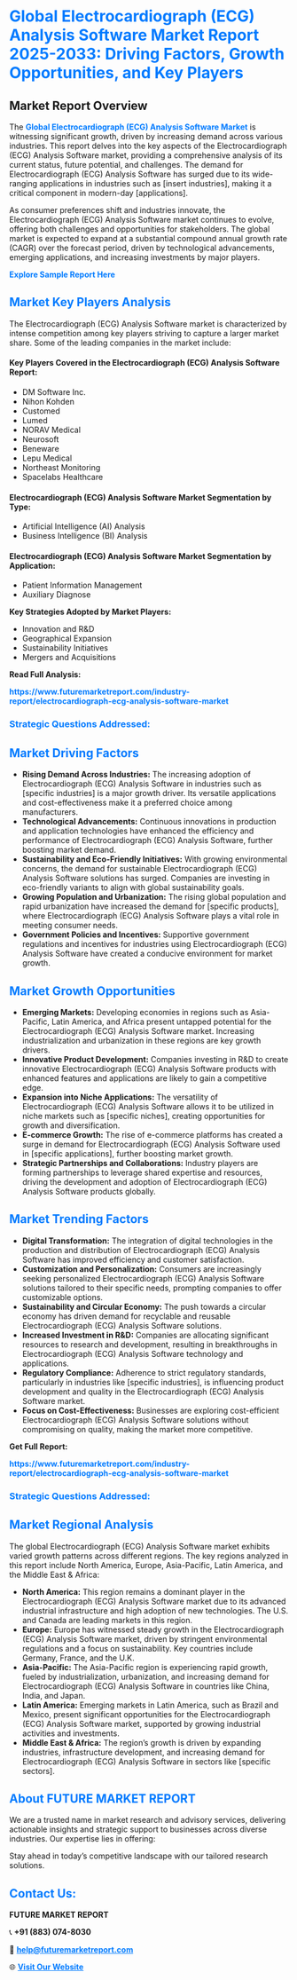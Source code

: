 <h1 style="color: #007BFF;">Global Electrocardiograph (ECG) Analysis Software Market Report 2025-2033: Driving Factors, Growth Opportunities, and Key Players</h1>

<section id="overview">
<h2>Market Report Overview</h2>
<p>The <a href="https://www.futuremarketreport.com/industry-report/electrocardiograph-ecg-analysis-software-market" style="color: #007BFF; text-decoration: none;"><strong>Global Electrocardiograph (ECG) Analysis Software Market</strong></a> is witnessing significant growth, driven by increasing demand across various industries. This report delves into the key aspects of the Electrocardiograph (ECG) Analysis Software market, providing a comprehensive analysis of its current status, future potential, and challenges. The demand for Electrocardiograph (ECG) Analysis Software has surged due to its wide-ranging applications in industries such as [insert industries], making it a critical component in modern-day [applications].</p>
<p>As consumer preferences shift and industries innovate, the Electrocardiograph (ECG) Analysis Software market continues to evolve, offering both challenges and opportunities for stakeholders. The global market is expected to expand at a substantial compound annual growth rate (CAGR) over the forecast period, driven by technological advancements, emerging applications, and increasing investments by major players.</p>
</section>

<section id="overview">
<p><a href="https://www.futuremarketreport.com/request-sample/reportId=27727" style="color: #007BFF; text-decoration: none;"><strong>Explore Sample Report Here</strong></a></p>
</section>

<section id="key-players">
<h2 style="color: #007BFF;">Market Key Players Analysis</h2>
<p>The Electrocardiograph (ECG) Analysis Software market is characterized by intense competition among key players striving to capture a larger market share. Some of the leading companies in the market include:</p>
<h4>Key Players Covered in the Electrocardiograph (ECG) Analysis Software Report:</h4>
<ul><li>DM Software Inc.</li><li>Nihon Kohden</li><li>Customed</li><li>Lumed</li><li>NORAV Medical</li><li>Neurosoft</li><li>Beneware</li><li>Lepu Medical</li><li>Northeast Monitoring</li><li>Spacelabs Healthcare</li></ul>
<h4>Electrocardiograph (ECG) Analysis Software Market Segmentation by Type:</h4>
<ul><li>Artificial Intelligence (AI) Analysis</li><li>Business Intelligence (BI) Analysis</li></ul>

<h4>Electrocardiograph (ECG) Analysis Software Market Segmentation by Application:</h4>
<ul><li>Patient Information Management</li><li>Auxiliary Diagnose</li></ul>
<p><strong>Key Strategies Adopted by Market Players:</strong></p>
<ul>
<li>Innovation and R&D</li>
<li>Geographical Expansion</li>
<li>Sustainability Initiatives</li>
<li>Mergers and Acquisitions</li>
</ul>
</section>

<section>
<p><strong>Read Full Analysis: </strong></p><a href="https://www.futuremarketreport.com/industry-report/electrocardiograph-ecg-analysis-software-market" style="color: #007BFF; text-decoration: none;"><strong>https://www.futuremarketreport.com/industry-report/electrocardiograph-ecg-analysis-software-market</strong></a>
<h3 style="color: #007BFF;">Strategic Questions Addressed:</h3>
</section>

<section id="driving-factors">
<h2 style="color: #007BFF;">Market Driving Factors</h2>
<ul>
<li><strong>Rising Demand Across Industries:</strong> The increasing adoption of Electrocardiograph (ECG) Analysis Software in industries such as [specific industries] is a major growth driver. Its versatile applications and cost-effectiveness make it a preferred choice among manufacturers.</li>
<li><strong>Technological Advancements:</strong> Continuous innovations in production and application technologies have enhanced the efficiency and performance of Electrocardiograph (ECG) Analysis Software, further boosting market demand.</li>
<li><strong>Sustainability and Eco-Friendly Initiatives:</strong> With growing environmental concerns, the demand for sustainable Electrocardiograph (ECG) Analysis Software solutions has surged. Companies are investing in eco-friendly variants to align with global sustainability goals.</li>
<li><strong>Growing Population and Urbanization:</strong> The rising global population and rapid urbanization have increased the demand for [specific products], where Electrocardiograph (ECG) Analysis Software plays a vital role in meeting consumer needs.</li>
<li><strong>Government Policies and Incentives:</strong> Supportive government regulations and incentives for industries using Electrocardiograph (ECG) Analysis Software have created a conducive environment for market growth.</li>
</ul>
</section>

<section id="growth-opportunities">
<h2 style="color: #007BFF;">Market Growth Opportunities</h2>
<ul>
<li><strong>Emerging Markets:</strong> Developing economies in regions such as Asia-Pacific, Latin America, and Africa present untapped potential for the Electrocardiograph (ECG) Analysis Software market. Increasing industrialization and urbanization in these regions are key growth drivers.</li>
<li><strong>Innovative Product Development:</strong> Companies investing in R&D to create innovative Electrocardiograph (ECG) Analysis Software products with enhanced features and applications are likely to gain a competitive edge.</li>
<li><strong>Expansion into Niche Applications:</strong> The versatility of Electrocardiograph (ECG) Analysis Software allows it to be utilized in niche markets such as [specific niches], creating opportunities for growth and diversification.</li>
<li><strong>E-commerce Growth:</strong> The rise of e-commerce platforms has created a surge in demand for Electrocardiograph (ECG) Analysis Software used in [specific applications], further boosting market growth.</li>
<li><strong>Strategic Partnerships and Collaborations:</strong> Industry players are forming partnerships to leverage shared expertise and resources, driving the development and adoption of Electrocardiograph (ECG) Analysis Software products globally.</li>
</ul>
</section>

<section id="trending-factors">
<h2 style="color: #007BFF;">Market Trending Factors</h2>
<ul>
<li><strong>Digital Transformation:</strong> The integration of digital technologies in the production and distribution of Electrocardiograph (ECG) Analysis Software has improved efficiency and customer satisfaction.</li>
<li><strong>Customization and Personalization:</strong> Consumers are increasingly seeking personalized Electrocardiograph (ECG) Analysis Software solutions tailored to their specific needs, prompting companies to offer customizable options.</li>
<li><strong>Sustainability and Circular Economy:</strong> The push towards a circular economy has driven demand for recyclable and reusable Electrocardiograph (ECG) Analysis Software solutions.</li>
<li><strong>Increased Investment in R&D:</strong> Companies are allocating significant resources to research and development, resulting in breakthroughs in Electrocardiograph (ECG) Analysis Software technology and applications.</li>
<li><strong>Regulatory Compliance:</strong> Adherence to strict regulatory standards, particularly in industries like [specific industries], is influencing product development and quality in the Electrocardiograph (ECG) Analysis Software market.</li>
<li><strong>Focus on Cost-Effectiveness:</strong> Businesses are exploring cost-efficient Electrocardiograph (ECG) Analysis Software solutions without compromising on quality, making the market more competitive.</li>
</ul>
</section>

<section>
<p><strong>Get Full Report: </strong></p><a href="https://www.futuremarketreport.com/industry-report/electrocardiograph-ecg-analysis-software-market" style="color: #007BFF; text-decoration: none;"><strong>https://www.futuremarketreport.com/industry-report/electrocardiograph-ecg-analysis-software-market</strong></a>
<h3 style="color: #007BFF;">Strategic Questions Addressed:</h3>
</section>


<section id="regional-analysis">
<h2 style="color: #007BFF;">Market Regional Analysis</h2>
<p>The global Electrocardiograph (ECG) Analysis Software market exhibits varied growth patterns across different regions. The key regions analyzed in this report include North America, Europe, Asia-Pacific, Latin America, and the Middle East & Africa:</p>
<ul>
<li><strong>North America:</strong> This region remains a dominant player in the Electrocardiograph (ECG) Analysis Software market due to its advanced industrial infrastructure and high adoption of new technologies. The U.S. and Canada are leading markets in this region.</li>
<li><strong>Europe:</strong> Europe has witnessed steady growth in the Electrocardiograph (ECG) Analysis Software market, driven by stringent environmental regulations and a focus on sustainability. Key countries include Germany, France, and the U.K.</li>
<li><strong>Asia-Pacific:</strong> The Asia-Pacific region is experiencing rapid growth, fueled by industrialization, urbanization, and increasing demand for Electrocardiograph (ECG) Analysis Software in countries like China, India, and Japan.</li>
<li><strong>Latin America:</strong> Emerging markets in Latin America, such as Brazil and Mexico, present significant opportunities for the Electrocardiograph (ECG) Analysis Software market, supported by growing industrial activities and investments.</li>
<li><strong>Middle East & Africa:</strong> The region’s growth is driven by expanding industries, infrastructure development, and increasing demand for Electrocardiograph (ECG) Analysis Software in sectors like [specific sectors].</li>
</ul>
</section>

<footer>
<h2 style="color: #007BFF;">About FUTURE MARKET REPORT</h2>
<p>We are a trusted name in market research and advisory services, delivering actionable insights and strategic support to businesses across diverse industries. Our expertise lies in offering:</p>

<p>Stay ahead in today’s competitive landscape with our tailored research solutions.</p>

<h2 style="color: #007BFF;">Contact Us:</h2>
<p><strong>FUTURE MARKET REPORT</strong></p>
<p>📞 <strong>+91 (883) 074-8030</strong></p>
<p>📧 <strong><a href="mailto:help@futuremarketreport.com" style="color: #007BFF;">help@futuremarketreport.com</a></strong></p>
<p>🌐 <strong><a href="https://www.futuremarketreport.com/" style="color: #007BFF;">Visit Our Website</a></strong></p>
</footer>